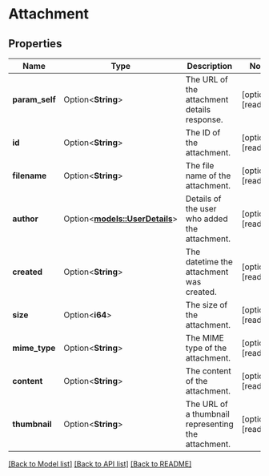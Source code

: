 # Attachment

## Properties

Name | Type | Description | Notes
------------ | ------------- | ------------- | -------------
**param_self** | Option<**String**> | The URL of the attachment details response. | [optional][readonly]
**id** | Option<**String**> | The ID of the attachment. | [optional][readonly]
**filename** | Option<**String**> | The file name of the attachment. | [optional][readonly]
**author** | Option<[**models::UserDetails**](UserDetails.md)> | Details of the user who added the attachment. | [optional][readonly]
**created** | Option<**String**> | The datetime the attachment was created. | [optional][readonly]
**size** | Option<**i64**> | The size of the attachment. | [optional][readonly]
**mime_type** | Option<**String**> | The MIME type of the attachment. | [optional][readonly]
**content** | Option<**String**> | The content of the attachment. | [optional][readonly]
**thumbnail** | Option<**String**> | The URL of a thumbnail representing the attachment. | [optional][readonly]

[[Back to Model list]](../README.md#documentation-for-models) [[Back to API list]](../README.md#documentation-for-api-endpoints) [[Back to README]](../README.md)


